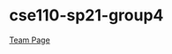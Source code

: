 # cse110-sp21-group4
[Team Page](https://github.com/cse110-sp21-group4/cse110-sp21-group4/blob/main/admin/team.md)
